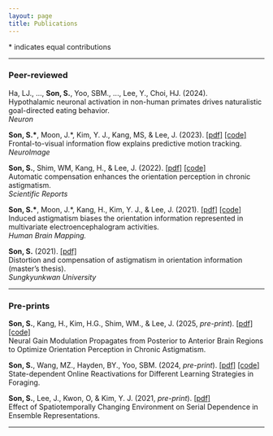 ```yaml
---
layout: page
title: Publications
---
```

\* indicates equal contributions

***
### Peer-reviewed

Ha, LJ., ..., **Son, S.**, Yoo, SBM., ..., Lee, Y., Choi, HJ. (2024). <br>
Hypothalamic neuronal activation in non-human primates drives naturalistic goal-directed eating behavior. <br>
*Neuron* <br>

**Son, S.\***, Moon, J.\*, Kim, Y. J., Kang, MS, & Lee, J. (2023). 
[[pdf]](https://doi.org/10.1016/j.neuroimage.2023.119914)
[[code]](https://www.dropbox.com/sh/deyj5j6g4t5gmt4/AACRYR_T61edemU_48l8d03ta?dl=0)
<br>
Frontal-to-visual information flow explains predictive motion tracking. <br>
*NeuroImage* <br>

**Son, S.**, Shim, WM, Kang, H., & Lee, J. (2022). 
[[pdf]](https://www.nature.com/articles/s41598-022-07788-y.pdf) 
[[code]]()<br>
Automatic compensation enhances the orientation perception in chronic astigmatism. <br>
*Scientific Reports* <br>

**Son, S.\***, Moon, J.\*, Kang, H., Kim, Y. J., & Lee, J. (2021). 
[[pdf]](https://onlinelibrary.wiley.com/doi/epdf/10.1002/hbm.25550) 
[[code]](https://www.dropbox.com/sh/o1jg74rw3sdqx1g/AACQjgXq0TZWrCnkTM7bsgsga?dl=0) <br> 
Induced astigmatism biases the orientation information represented in multivariate electroencephalogram activities. <br>
*Human Brain Mapping.* <br>

**Son, S.** (2021). 
[[pdf]](https://lib.skku.edu/suwon/en/#/search/detail/14859124)<br>
Distortion and compensation of astigmatism in orientation information (master’s thesis). <br>
*Sungkyunkwan University* <br>

***

### Pre-prints

**Son, S.**, Kang, H., Kim, H.G., Shim, WM., & Lee, J. (2025, *pre-print*). 
[[pdf]](https://www.biorxiv.org/content/10.1101/2025.04.13.648557v1)
[[code]](https://github.com/SangkyuSon/astigEEG)  <br> 
Neural Gain Modulation Propagates from Posterior to Anterior Brain Regions to Optimize Orientation Perception in Chronic Astigmatism. <br>

**Son, S.**, Wang, MZ., Hayden, BY., Yoo, SBM. (2024, *pre-print*). 
[[pdf]](https://www.biorxiv.org/content/10.1101/2024.03.25.586512v1)
[[code]](https://github.com/SangkyuSon/VRmaze)  <br> 
State-dependent Online Reactivations for Different Learning Strategies in Foraging.

**Son, S.**, Lee, J., Kwon, O, & Kim, Y. J. (2021, *pre-print*). 
[[pdf]](https://www.biorxiv.org/content/10.1101/2021.11.30.470662v1.full.pdf) <br> 
Effect of Spatiotemporally Changing Environment on Serial Dependence in Ensemble Representations. <br>

***
